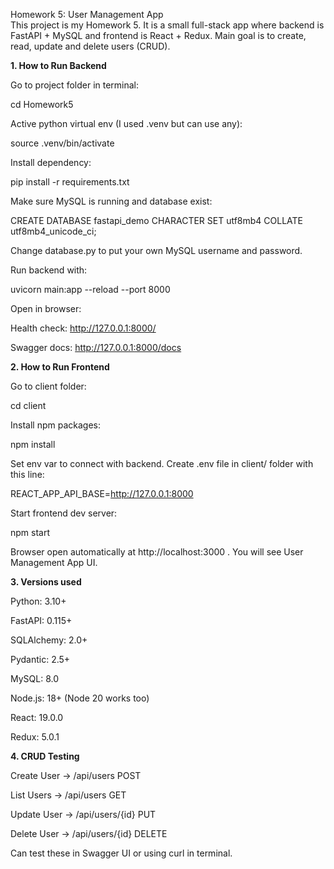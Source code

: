 Homework 5: User Management App  
This project is my Homework 5. It is a small full-stack app where backend is FastAPI + MySQL and frontend is React + Redux.
Main goal is to create, read, update and delete users (CRUD).

**1. How to Run Backend**

Go to project folder in terminal:

cd Homework5

Active python virtual env (I used .venv but can use any):

source .venv/bin/activate

Install dependency:

pip install -r requirements.txt

Make sure MySQL is running and database exist:

CREATE DATABASE fastapi_demo CHARACTER SET utf8mb4 COLLATE utf8mb4_unicode_ci;

Change database.py to put your own MySQL username and password.

Run backend with:

uvicorn main:app --reload --port 8000

Open in browser:

Health check: http://127.0.0.1:8000/

Swagger docs: http://127.0.0.1:8000/docs

**2. How to Run Frontend**

Go to client folder:

cd client

Install npm packages:

npm install

Set env var to connect with backend. Create .env file in client/ folder with this line:

REACT_APP_API_BASE=http://127.0.0.1:8000

Start frontend dev server:

npm start

Browser open automatically at http://localhost:3000
. You will see User Management App UI.

**3. Versions used**

Python: 3.10+

FastAPI: 0.115+

SQLAlchemy: 2.0+

Pydantic: 2.5+

MySQL: 8.0

Node.js: 18+ (Node 20 works too)

React: 19.0.0

Redux: 5.0.1

**4. CRUD Testing**

Create User → /api/users POST

List Users → /api/users GET

Update User → /api/users/{id} PUT

Delete User → /api/users/{id} DELETE

Can test these in Swagger UI or using curl in terminal.